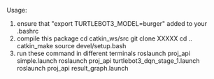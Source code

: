 Usage:

1. ensure that "export TURTLEBOT3_MODEL=burger" added to your .bashrc 
2. compile this package
	cd catkin_ws/src
	git clone XXXXX
	cd ..
	catkin_make
	source devel/setup.bash
2. run these command in different terminals
	roslaunch proj_api simple.launch
	roslaunch proj_api turtlebot3_dqn_stage_1.launch
	roslaunch proj_api result_graph.launch